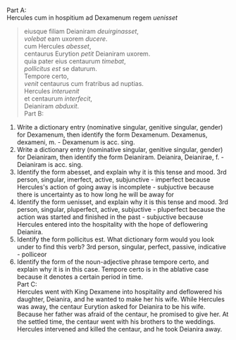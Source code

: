 Part A:  
Hercules cum in hospitium ad Dexamenum regem *uenisset*  
>eiusque filiam Deianiram *deuirginasset*,  
*volebat* eam uxorem *ducere*.  
>cum Hercules *abesset*,  
centaurus Eurytion *petit* Deianiram uxorem.  
>quia pater eius centaurum *timebat*,  
*pollicitus est* se daturum.  
>Tempore certo,  
*venit* centaurus cum fratribus ad nuptias.  
>Hercules *interuenit*   
et centaurum *interfecit*,  
>Deianiram *abduxit*.    
Part B:  
1. Write a dictionary entry (nominative singular, genitive singular, gender) for Dexamenum, then identify the form Dexamenum.
Dexamenus, dexameni, m. - Dexamenum is acc. sing.   
1. Write a dictionary entry (nominative singular, genitive singular, gender) for Deianiram, then identify the form Deianiram.
Deianira, Deianirae, f. - Deianiram is acc. sing.  
1. Identify the form abesset, and explain why it is this tense and mood.
3rd person, singular, imerfect, active, subjunctive - imperfect because Hercules's action of going away is incomplete - subjuctive because there is uncertainty as to how long he will be away for  
1. Identify the form uenisset, and explain why it is this tense and mood.
3rd person, singular, pluperfect, active, subjuctive - pluperfect because the action was started and finished in the past - subjuctive because Hercules entered into the hospitality with the hope of deflowering Deianira.
1. Identify the form pollicitus est. What dictionary form would you look under to find this verb?
3rd person, singular, perfect, passive, indicative - polliceor  
1. Identify the form of the noun-adjective phrase tempore certo, and explain why it is in this case.
Tempore certo is in the ablative case because it denotes a certain period in time.   
Part C:  
Hercules went with King Dexamene into hospitality and deflowered his daughter, Deianira, and he wanted to make her his wife. While Hercules was away, the centaur Eurytion asked for Deianira to be his wife. Because her father was afraid of the centaur, he promised to give her. At the settled time, the centaur went with his brothers to the weddings. Hercules intervened and killed the centaur, and he took Deianira away. 
